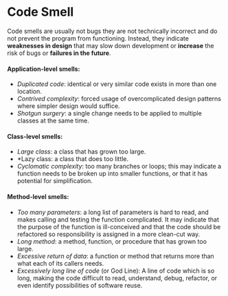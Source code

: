 # Code Smell

Code smells are usually not bugs they are not technically incorrect and do not prevent the program from functioning. Instead, they indicate **weaknesses in design** that may slow down development or **increase** the risk of bugs or **failures in the future**.

#### **Application-level smells:**

* _Duplicated code_: identical or very similar code exists in more than one location.
* _Contrived complexity_: forced usage of overcomplicated design patterns where simpler design would suffice.
* _Shotgun surgery_: a single change needs to be applied to multiple classes at the same time.

#### **Class-level smells:**

* _Large class_: a class that has grown too large.
* \*Lazy class: a class that does too little.
* _Cyclomatic complexity_: too many branches or loops; this may indicate a function needs to be broken up into smaller functions, or that it has potential for simplification.

#### Method-level smells:

* _Too many parameters_: a long list of parameters is hard to read, and makes calling and testing the function complicated. It may indicate that the purpose of the function is ill-conceived and that the code should be refactored so responsibility is assigned in a more clean-cut way.
* _Long method_: a method, function, or procedure that has grown too large.
* _Excessive return of data_: a function or method that returns more than what each of its callers needs.
* _Excessively long line of code_ \(or God Line\): A line of code which is so long, making the code difficult to read, understand, debug, refactor, or even identify possibilities of software reuse.

